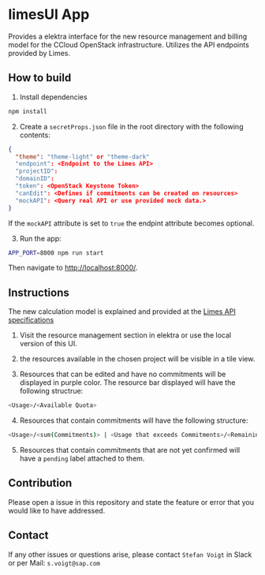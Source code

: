 # limesUI App

Provides a elektra interface for the new resource management and billing model for the CCloud OpenStack infrastructure. Utilizes the API endpoints provided by Limes.

## How to build

1. Install dependencies
```sh
npm install
```
2. Create a ```secretProps.json``` file in the root directory with the following contents:
```json
{
  "theme": "theme-light" or "theme-dark"
  "endpoint": <Endpoint to the Limes API>
  "projectID":
  "domainID":
  "token": <OpenStack Keystone Token>
  "canEdit": <Defines if commitments can be created on resources>
  "mockAPI": <Query real API or use provided mock data.>
}
```
If the ```mockAPI``` attribute is set to ```true``` the endpint attribute becomes optional.

3. Run the app:
```sh
APP_PORT=8000 npm run start
```
Then navigate to <http://localhost:8000/>.

## Instructions

The new calculation model is explained and provided at the [Limes API specifications](https://github.com/sapcc/limes/blob/master/docs/users/api-spec-resources.md)


1. Visit the resource management section in elektra or use the local version of this UI.

2. the resources available in the chosen project will be visible in a tile view.

3. Resources that can be edited and have no commitments will be displayed in purple color. The resource bar displayed will have the following structrue:
```sh
<Usage>/<Available Quota>
```

4. Resources that contain commitments will have the following structure:
```sh
<Usage>/<sum(Commitments)> | <Usage that exceeds Commitments>/<Remaining Quota>
```

5. Resources that contain commitments that are not yet confirmed will have a ```pending``` label attached to them.

## Contribution
Please open a issue in this repository and state the feature or error that you would like to have addressed.

## Contact
If any other issues or questions arise, please contact ```Stefan Voigt``` in Slack or per Mail:
```s.voigt@sap.com```
